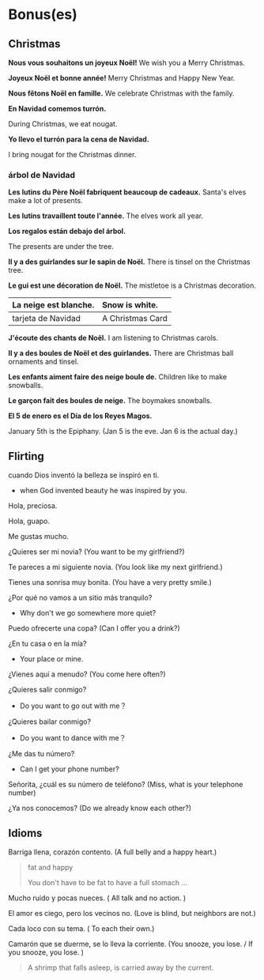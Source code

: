 # Bonus\(es\)

## Christmas

**Nous vous souhaitons un joyeux Noël!** We wish you a Merry Christmas.

**Joyeux Noël et bonne année!** Merry Christmas and Happy New Year.

**Nous fêtons Noël en famille.** We celebrate Christmas with the family.

**En Navidad comemos turrón.**

During Christmas, we eat nougat.

**Yo llevo el turrón para la cena de Navidad.**

I bring nougat for the Christmas dinner.

### árbol de Navidad

**Les lutins du Père Noël fabriquent beaucoup de cadeaux.** Santa's elves make a lot of presents.

**Les lutins travaillent toute l'année.** The elves work all year.

**Los regalos están debajo del árbol.**

The presents are under the tree.

**Il y a des guirlandes sur le sapin de Noël.** There is tinsel on the Christmas tree.

**Le gui est une décoration de Noël.** The mistletoe is a Christmas decoration.

| La neige est blanche. | Snow is white. |
| :--- | :--- |
| tarjeta de Navidad | A Christmas Card |

**J'écoute des chants de Noël.** I am listening to Christmas carols.

**Il y a des boules de Noël et des guirlandes.** There are Christmas ball ornaments and tinsel.

**Les enfants aiment faire des neige boule de.** Children like to make snowballs.

**Le garçon fait des boules de neige.** The boymakes snowballs.

**El 5 de enero es el Día de los Reyes Magos.**

January 5th is the Epiphany. \(Jan 5 is the eve. Jan 6 is the actual day.\)

## Flirting

cuando Dios inventó la belleza se inspiró en ti.

* when God invented beauty he was inspired by you.

Hola, preciosa.

Hola, guapo.

Me gustas mucho.

¿Quieres ser mi novia? \(You want to be my girlfriend?\)

Te pareces a mi siguiente novia. \(You look like my next girlfriend.\)

Tienes una sonrisa muy bonita. \(You have a very pretty smile.\)

¿Por qué no vamos a un sitio más tranquilo?

* Why don't we go somewhere more quiet?

Puedo ofrecerte una copa? \(Can I offer you a drink?\)

¿En tu casa o en la mía?

* Your place or mine.

¿Vienes aquí a menudo? \(You come here often?\)

¿Quieres salir conmigo?

* Do you want to go out with me？

¿Quieres bailar conmigo?

* Do you want to dance with me？

¿Me das tu número?

* Can I get your phone number?

Señorita, ¿cuál es su número de teléfono? \(Miss, what is your telephone number\)

¿Ya nos conocemos? \(Do we already know each other?\)

## Idioms

Barriga llena, corazón contento. \(A full belly and a happy heart.\)

> fat and happy
>
> You don't have to be fat to have a full stomach ...

Mucho ruido y pocas nueces. \( All talk and no action. \)

El amor es ciego, pero los vecinos no. \(Love is blind, but neighbors are not.\)

Cada loco con su tema. \( To each their own.\)

Camarón que se duerme, se lo lleva la corriente. \(You snooze, you lose. / If you snooze, you lose. \)

> A shrimp that falls asleep, is carried away by the current.

